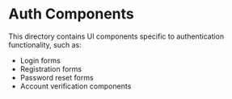 
# Auth Components

This directory contains UI components specific to authentication functionality, such as:

- Login forms
- Registration forms
- Password reset forms
- Account verification components
